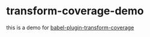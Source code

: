 # transform-coverage-demo

this is a demo for [babel-plugin-transform-coverage](https://github.com/akira-cn/babel-plugin-transform-coverage)